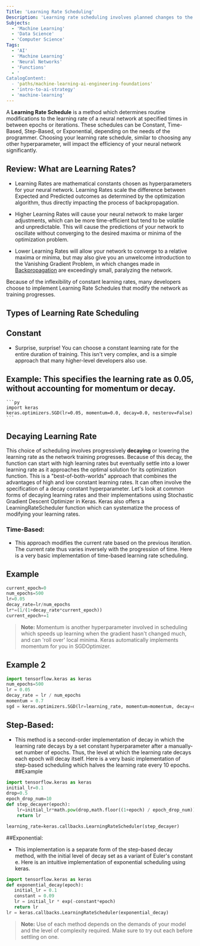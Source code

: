 ```yaml
---
Title: 'Learning Rate Scheduling'
Description: 'Learning rate scheduling involves planned changes to the Stochastic Gradient Descent (SGD) learning rate of a neural network, allowing the function to avoid oscillations and learn more efficiently.'
Subjects:
  - 'Machine Learning'
  - 'Data Science'
  - 'Computer Science'
Tags:
  - 'AI'
  - 'Machine Learning'
  - 'Neural Networks'
  - 'Functions'
  - '
CatalogContent:
  - 'paths/machine-learning-ai-engineering-foundations'
  - 'intro-to-ai-strategy'
  - 'machine-learning'
---
```


A **Learning Rate Schedule** is a method which determines routine modifications to the learning rate of a neural network at specified times in between epochs or iterations. These schedules can be Constant, Time-Based, Step-Based, or Exponential, depending on the needs of the programmer. Choosing your learning rate schedule, similar to choosing any other hyperparameter, will impact the efficiency of your neural network significantly.

## Review: What are Learning Rates?

- Learning Rates are mathematical constants chosen as hyperparameters for your neural network. Learning Rates scale the difference between Expected and Predicted outcomes as determined by the optimization algorithm, thus directly impacting the process of backpropagation. 

- Higher Learning Rates will cause your neural network to make larger adjustments, which can be more time-efficient but tend to be volatile and unpredictable. This will cause the predictions of your network to oscillate without converging to the desired maxima or minima of the optimization problem.

- Lower Learning Rates will allow your network to converge to a relative maxima or minima, but may also give you an unwelcome introduction to the Vanishing Gradient Problem, in which changes made in [Backpropagation](https://www.codecademy.com/resources/docs/ai/neural-networks/backpropagation) are exceedingly small, paralyzing the network.

Because of the inflexibility of constant learning rates, many developers choose to implement Learning Rate Schedules that modify the network as training progresses.

## Types of Learning Rate Scheduling

## Constant

- Surprise, surprise! You can choose a constant learning rate for the entire duration of training. This isn't very complex, and is a simple approach that many higher-level developers also use. 
## Example: This specifies the learning rate as 0.05, without accounting for momentum or decay.
    ```py
    import keras
    keras.optimizers.SGD(lr=0.05, momentum=0.0, decay=0.0, nesterov=False)
    ```


## Decaying Learning Rate
This choice of scheduling involves progressively **decaying** or lowering the learning rate as the network training progresses. Because of this decay, the function can start with high learning rates but eventually settle into a lower learning rate as it approaches the optimal solution for its optimization function. This is a "best-of-both-worlds" approach that combines the advantages of high and low constant learning rates. It can often involve the specification of a decay constant hyperparameter. Let's look at common forms of decaying learning rates and their implementations using Stochastic Gradient Descent Optimizer in Keras. Keras also offers a LearningRateScheduler function which can systematize the process of modifying your learning rates.
### Time-Based: 
- This approach modifies the current rate based on the previous iteration. The current rate thus varies inversely with the progression of time. Here is a very basic implementation of time-based learning rate scheduling.
## Example 
```py
current_epoch=0
num_epochs=500
lr=0.05
decay_rate=lr/num_epochs
lr*=(1/(1+decay_rate*current_epoch))
current_epoch+=1
```
> **Note:** Momentum is another hyperparameter involved in scheduling which speeds up learning when the gradient hasn't changed much, and can 'roll over' local minima. Keras automatically implements momentum for you in SGDOptimizer.
## Example 2
```py
import tensorflow.keras as keras
num_epochs=500
lr = 0.05
decay_rate = lr / num_epochs
momentum = 0.7
sgd = keras.optimizers.SGD(lr=learning_rate, momentum=momentum, decay=decay_rate, nesterov=False)
```
## Step-Based: 
- This method is a second-order implementation of decay in which the learning rate decays by a set constant hyperparameter after a manually-set number of epochs. Thus, the level at which the learning rate decays each epoch will decay itself. Here is a very basic implementation of step-based scheduling which halves the learning rate every 10 epochs.
##Example 
```py
import tensorflow.keras as keras
initial_lr=0.1
drop=0.5
epoch_drop_num=10
def step_decayer(epoch):
    lr=initial_lr*math.pow(drop,math.floor((1+epoch) / epoch_drop_num))
    return lr

learning_rate=keras.callbacks.LearningRateScheduler(step_decayer)
```
##Exponential: 
- This implementation is a separate form of the step-based decay method, with the initial level of decay set as a variant of Euler's constant e. Here is an intuitive implementation of exponential scheduling using keras. 
```py
import tensorflow.keras as keras
def exponential_decay(epoch):
   initial_lr = 0.1
   constant = 0.09
   lr = initial_lr * exp(-constant*epoch)
   return lr
lr = keras.callbacks.LearningRateScheduler(exponential_decay)
```

> **Note:** Use of each method depends on the demands of your model and the level of complexity required. Make sure to try out each before settling on one.



